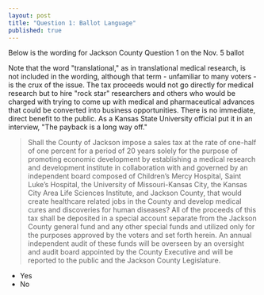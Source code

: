 ```yaml
---
layout: post
title: "Question 1: Ballot Language"
published: true
---
```


<p>Below is the wording for Jackson County Question 1 on the Nov. 5 ballot</p> 
  
<p>Note that the word "translational," as in translational medical research, is not included in the wording, although that term - unfamiliar to many voters - is the crux of the issue. The tax proceeds would not go directly for medical research but to hire "rock star" researchers and others who would be charged with trying to come up with medical and pharmaceutical advances that could be converted into business opportunities. There is no immediate, direct benefit to the public. As a Kansas State University official put it in an interview, "The payback is a long way off."</p>
  
  
<blockquote>Shall the County of Jackson impose a sales tax at the rate of one-half of one percent for a period of 20 years solely for the purpose of promoting economic development by establishing a medical research and development institute in collaboration with and governed by an independent board composed of Children’s Mercy Hospital, Saint Luke’s Hospital, the University of Missouri-Kansas City, the Kansas City Area Life Sciences Institute, and Jackson County, that would create healthcare related jobs in the County and develop medical cures and discoveries for human diseases? All of the proceeds of this tax shall be deposited in a special account separate from the Jackson County general fund and any other special funds and utilized only for the purposes approved by the voters and set forth herein. An annual independent audit of these funds will be overseen by an oversight and audit board appointed by the County Executive and will be reported to the public and the Jackson County Legislature.</blockquote>
<ul>
	<li>Yes</li>
	<li>No</li>
</ul>